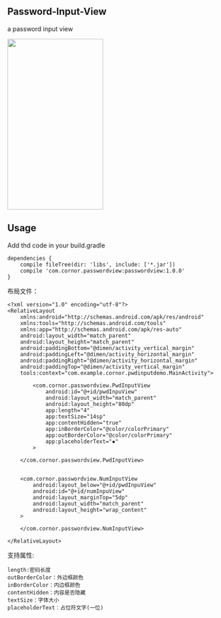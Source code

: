 Password-Input-View
----
a password input view

<img src="https://github.com/wangankang/PwdInputView/blob/master/Screenshot_20160619-095112.png" width="216" height="384"/>

**Usage**
----
Add thd code in your build.gradle

    dependencies {
        compile fileTree(dir: 'libs', include: ['*.jar'])
        compile 'com.cornor.passwordview:passwordview:1.0.0'
    }

布局文件：

    <?xml version="1.0" encoding="utf-8"?>
    <RelativeLayout
        xmlns:android="http://schemas.android.com/apk/res/android"
        xmlns:tools="http://schemas.android.com/tools"
        xmlns:app="http://schemas.android.com/apk/res-auto"
        android:layout_width="match_parent"
        android:layout_height="match_parent"
        android:paddingBottom="@dimen/activity_vertical_margin"
        android:paddingLeft="@dimen/activity_horizontal_margin"
        android:paddingRight="@dimen/activity_horizontal_margin"
        android:paddingTop="@dimen/activity_vertical_margin"
        tools:context="com.example.cornor.pwdinputdemo.MainActivity">

            <com.cornor.passwordview.PwdInputView
                android:id="@+id/pwdInpuView"
                android:layout_width="match_parent"
                android:layout_height="80dp"
                app:length="4"
                app:textSize="14sp"
                app:contentHidden="true"
                app:inBorderColor="@color/colorPrimary"
                app:outBorderColor="@color/colorPrimary"
                app:placeholderText="▪"
            >

        </com.cornor.passwordview.PwdInputView>


        <com.cornor.passwordview.NumInputView
            android:layout_below="@+id/pwdInpuView"
            android:id="@+id/numInpuView"
            android:layout_marginTop="5dp"
            android:layout_width="match_parent"
            android:layout_height="wrap_content"
        >

        </com.cornor.passwordview.NumInputView>

    </RelativeLayout>


支持属性:

    length:密码长度
    outBorderColor：外边框颜色
    inBorderColor：内边框颜色
    contentHidden：内容是否隐藏
    textSize：字体大小
    placeholderText：占位符文字(一位)

